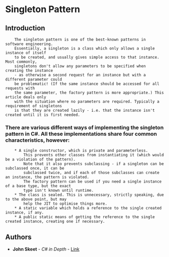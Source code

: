 ﻿# Singleton Pattern


## Introduction
```
	The singleton pattern is one of the best-known patterns in software engineering.
	Essentially, a singleton is a class which only allows a single instance of itself
	to be created, and usually gives simple access to that instance. Most commonly,
	singletons don't allow any parameters to be specified when creating the instance
	- as otherwise a second request for an instance but with a different parameter could
	be problematic! (If the same instance should be accessed for all requests with 
	the same parameter, the factory pattern is more appropriate.) This article deals only
	with the situation where no parameters are required. Typically a requirement of singletons
	is that they are created lazily - i.e. that the instance isn't created until it is first needed.
```

### There are various different ways of implementing the singleton pattern in C#. All these implementations share four common characteristics, however:
```
	* A single constructor, which is private and parameterless. 
		This prevents other classes from instantiating it (which would be a violation of the pattern).
		Note that it also prevents subclassing - if a singleton can be subclassed once, it can be
		subclassed twice, and if each of those subclasses can create an instance, the pattern is violated.
		The factory pattern can be used if you need a single instance of a base type, but the exact 
		type isn't known until runtime.
	* The class is sealed. This is unnecessary, strictly speaking, due to the above point, but may
		help the JIT to optimise things more.
	* A static variable which holds a reference to the single created instance, if any.
	* A public static means of getting the reference to the single created instance, creating one if necessary.
```

## Authors

* **John Skeet** - *C# in Depth* - [Link](https://csharpindepth.com/)

